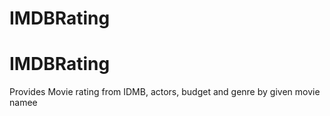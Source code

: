 # IMDBRating
# IMDBRating
Provides Movie rating from IDMB, actors, budget and genre by given movie namee
